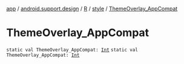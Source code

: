 [app](../../../index.md) / [android.support.design](../../index.md) / [R](../index.md) / [style](index.md) / [ThemeOverlay_AppCompat](./-theme-overlay_-app-compat.md)

# ThemeOverlay_AppCompat

`static val ThemeOverlay_AppCompat: `[`Int`](https://kotlinlang.org/api/latest/jvm/stdlib/kotlin/-int/index.html)
`static val ThemeOverlay_AppCompat: `[`Int`](https://kotlinlang.org/api/latest/jvm/stdlib/kotlin/-int/index.html)